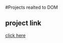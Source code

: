 #Projects realted to DOM

## project link
[click here](https://stackblitz.com/edit/dom-project-chaiaurcode?file=index.html)